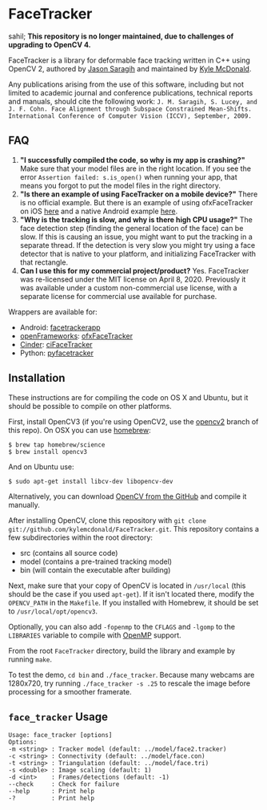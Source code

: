 # FaceTracker
sahil;
**This repository is no longer maintained, due to challenges of upgrading to OpenCV 4.**

FaceTracker is a library for deformable face tracking written in C++ using OpenCV 2, authored by [Jason Saragih](http://jsaragih.org/) and maintained by [Kyle McDonald](http://kylemcdonald.net/).

Any publications arising from the use of this software, including but not limited to academic journal and conference publications, technical reports and manuals, should cite the following work: `J. M. Saragih, S. Lucey, and J. F. Cohn. Face Alignment through Subspace Constrained Mean-Shifts. International Conference of Computer Vision (ICCV), September, 2009.`

## FAQ

1. **"I successfully compiled the code, so why is my app is crashing?"** Make sure that your model files are in the right location. If you see the error `Assertion failed: s.is_open()` when running your app, that means you forgot to put the model files in the right directory.
2. **"Is there an example of using FaceTracker on a mobile device?"** There is no official example. But there is an example of using ofxFaceTracker on iOS [here](https://github.com/kylemcdonald/ofxFaceTracker-iOS) and a native Android example [here](https://github.com/ajdroid/facetrackerapp).
3. **"Why is the tracking is slow, and why is there high CPU usage?"** The face detection step (finding the general location of the face) can be slow. If this is causing an issue, you might want to put the tracking in a separate thread. If the detection is very slow you might try using a face detector that is native to your platform, and initializing FaceTracker with that rectangle.
4. **Can I use this for my commercial project/product?** Yes. FaceTracker was re-licensed under the MIT license on April 8, 2020. Previously it was available under a custom non-commercial use license, with a separate license for commercial use available for purchase.

Wrappers are available for:

* Android: [facetrackerapp](https://github.com/ajdroid/facetrackerapp)
* [openFrameworks](http://www.openframeworks.cc/): [ofxFaceTracker](https://github.com/kylemcdonald/ofxFaceTracker)
* [Cinder](http://libcinder.org/): [ciFaceTracker](https://github.com/Hebali/ciFaceTracker)
* Python: [pyfacetracker](https://bitbucket.org/amitibo/pyfacetracker)

## Installation

These instructions are for compiling the code on OS X and Ubuntu, but it should be possible to compile on other platforms.

First, install OpenCV3 (if you're using OpenCV2, use the [opencv2](https://github.com/kylemcdonald/FaceTracker/tree/opencv2) branch of this repo). On OSX you can use [homebrew](http://brew.sh/):

```
$ brew tap homebrew/science
$ brew install opencv3
```

And on Ubuntu use:

```
$ sudo apt-get install libcv-dev libopencv-dev
```

Alternatively, you can download [OpenCV from the GitHub](https://github.com/opencv/opencv) and compile it manually.

After installing OpenCV, clone this repository with `git clone git://github.com/kylemcdonald/FaceTracker.git`. This repository contains a few subdirectories within the root directory:
   - src (contains all source code)
   - model (contains a pre-trained tracking model)
   - bin (will contain the executable after building)

Next, make sure that your copy of OpenCV is located in `/usr/local` (this should be the case if you used `apt-get`). If it isn't located there, modify the `OPENCV_PATH` in the `Makefile`. If you installed with Homebrew, it should be set to `/usr/local/opt/opencv3`.

Optionally, you can also add `-fopenmp` to the `CFLAGS` and `-lgomp` to the `LIBRARIES` variable to compile with [OpenMP](http://openmp.org/) support.

From the root `FaceTracker` directory, build the library and example by running `make`.

To test the demo, `cd bin` and `./face_tracker`. Because many webcams are 1280x720, try running `./face_tracker -s .25` to rescale the image before processing for a smoother framerate.

## `face_tracker` Usage

````
Usage: face_tracker [options]
Options:
-m <string> : Tracker model (default: ../model/face2.tracker)
-c <string> : Connectivity (default: ../model/face.con)
-t <string> : Triangulation (default: ../model/face.tri)
-s <double> : Image scaling (default: 1)
-d <int>    : Frames/detections (default: -1)
--check     : Check for failure 
--help      : Print help
-?          : Print help
````
